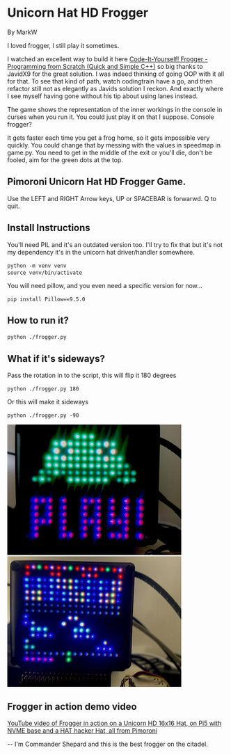 # Unicorn Hat HD Frogger 
By MarkW

I loved frogger, I still play it sometimes. 

I watched an excellent way to build it here
[Code-It-Yourself! Frogger - Programming from Scratch (Quick and Simple C++)](https://www.youtube.com/watch?v=QJnZ5QmpXOE)
so big thanks to JavidX9 for the great solution. I was indeed thinking of going OOP with it all for that. To see that kind of path, watch codingtrain have a go, and then refactor 
still not as elegantly as Javids solution I reckon. And exactly where I see myself having gone without his tip about using lanes instead. 

The game shows the representation of the inner workings in the console in curses when you run it. You could just play it on that I suppose. Console frogger? 

It gets faster each time you get a frog home, so it gets impossible very quickly. You could change that by messing with the values in speedmap in game.py. 
You need to get in the middle of the exit or you'll die, don't be fooled, aim for the green dots at the top. 


## Pimoroni Unicorn Hat HD Frogger Game. 

Use the LEFT and RIGHT Arrow keys, UP or SPACEBAR is forwarwd. 
Q to quit. 


## Install Instructions 
You'll need PIL and it's an outdated version too. I'll try to fix that but it's not my dependency 
it's in the unicorn hat driver/handler somewhere. 

```shell
python -m venv venv
source venv/bin/activate
```

You will  need pillow, and you even need a specific version for now...
```shell
pip install Pillow==9.5.0
```

## How to run it? 
```shell
python ./frogger.py 
```

## What if it's sideways?
Pass the rotation in to the script, this will flip it 180 degrees
```shell
python ./frogger.py 180
```
Or this will make it sideways 
```shell
python ./frogger.py -90
```
![Starting screen for frogger](./assets/frogger1.jpg)
![Playing a game](./assets/frogger2.jpg)

## Frogger in action demo video 
[YouTube video of Frogger in action on a Unicorn HD 16x16 Hat, on Pi5 with NVME base and a HAT hacker Hat, all from Pimoroni ](https://youtu.be/FM_PzdKImLo)

-- I'm Commander Shepard and this is the best frogger on the citadel.
